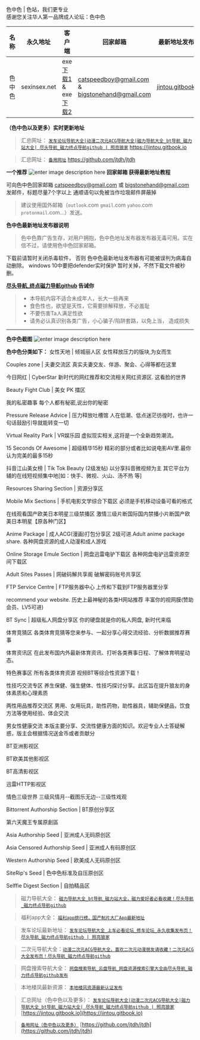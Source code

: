 
色中色 | 色站，我们更专业   
感谢您关注华人第一品牌成人论坛：色中色

 | 名称 | 永久地址 | 客户端 | 回家邮箱 | 最新地址发布页 |
|-----|-----|------|------|------|
|色中色| sexinsex.net  | exe [下载1](https://www.mediafire.com/file/03bf9sek6nk5tuv/%25E8%2589%25B2%25E4%25B8%25AD%25E8%2589%25B2%25E5%259C%25B0%25E5%259D%2580%25E5%258F%2591%25E5%25B8%2583%25E5%2599%25A8.rar/file) & exe [下载2](https://disk.yandex.ru/d/fm8_dQ_DApPXVQ) | catspeedboy@gmail.com & bigstonehand@gmail.com  | [jintou.gitbook.io](https://jintou.gitbook.io)

**（色中色以及更多）实时更新地址**
>汇总网址： [`发车论坛导航大全|动漫二次元ACG导航大全|磁力导航大全_bt导航_磁力站大全| 尽头导航_磁力终点导航github | 照亮狼家`](https://jintou.gitbook.io)  https://jintou.gitbook.io  

>汇总网址： [`备用网址`](https://github.com/jtdh/jtdh/)  https://github.com/jtdh/jtdh

**一个推荐**
![enter image description here](https://img68.pixhost.to/images/22/264638732_91-app.jpg)
**回家邮箱 获得最新地址教程**

可向色中色回家邮箱 catspeedboy@gmail.com 或 bigstonehand@gmail.com 发邮件，标题尽量7个字以上 通顺语句以免被当作垃圾邮件屏蔽掉

> 建议使用国外邮箱（`outlook`.com `gmail`.com `yahoo`.com `protonmail`.com...）发送。


**色中色最新地址发布器说明**

> 色中色靠广告生存，对用户拥抱，色中色地址发布器发布器无毒可用。实在信不过，请使用色中色回家邮箱。

下载前请暂时关闭杀毒软件， 否则 色中色最新地址发布器有可能被误判为病毒自动删除。
windows 10中要把defender实时保护 暂时关掉，不然下载文件被秒删。

**[尽头导航_终点磁力导航github](https://jintou.gitbook.io/) 告诫你**
>  - 本导航内容不适合未成年人，长大一些再来
>   - 食色性也，欲望是天性，它需要排解释放，不必羞耻 
>   - 不要伤害Ta人满足性欲 
>   - 请务必认真识别各类广告，小心骗子/陷阱套路，以免上当， 造成损失


***

**色中色截图**
![enter image description here](https://img68.pixhost.to/images/22/264629007_.jpg)

**色中色分类如下：**
女性天地 | 倾城丽人区 
女性释放压力的版块,为女而生

Couples zone | 夫妻交流区 
真实夫妻交友、伴游、聚会、心得等都在这里

今日网红 | CyberStar 
新时代的网红推荐和交流相关网红资源区. 这看脸的世界 

Beauty Fight Club | 美女 PK 擂区

我的私密趣事
每个人都有秘密,说出你的秘密

Pressure Release Advice | 压力释放吐槽馆 
人在低潮、低点迷茫彷徨时，也许一句话鼓励引导就能转变一切 

Virtual Reality Park | VR娱乐园 
虚拟现实相关,这将是一个全新趋势潮流。

15 Seconds Of Awesome | 超级精华15秒 
精彩的部分或者比如说电影AV里.最你认为完美的最多15秒

抖音江山美女榜 | Tik Tok Beauty (2级发帖) 
以分享抖音微视频为主 其它平台为辅的在线短视频集中地[如：快手、微视、火山、汤不热 等]

Resources Sharing Section | 资源分享区

Mobile Mix Sections | 手机电影文学综合下载区
必须是手机移动设备可看的格式


在线观看国产欧美日本明星三级禁播区
激情三级片断国际国内禁播小片断国产欧美日本明星【原各种门区】


Anime Package | 成人ACG(漫画)打包分享区 
2级可进.Adult anime package share. 各种网盘资源的成人动漫和成人游戏


Online Storage Emule Section | 网盘迅雷电驴下载区 
各种网盘电驴迅雷资源空间下载区


Adult Sites Passes | 网破码解共享阁 
破解密码账号共享区


FTP Service Centre | FTP服务器中心
上传和下载到FTP服务器里分享



recommend your website. 历史上最神秘的各类H网站推荐 丰富你的视网膜(赞助会员、LV5可进)


BT Sync | 超级私人网盘分享区 
你的硬盘就是你的私人网盘, 新时代来临

体育竞猜区 
各类体育竞猜等您来参与、一起分享心得交流经验、分析数据推荐赛事

体育资讯区 
在此发布国内外最新体育资讯、打听各类赛事日程、了解体育明星动态。

特色赛事区 
所有各类体育资源 视频BT等综合性资源下载！

性技巧交流专区
养生保健、强生健体、性技巧探讨分享。此区旨在提升狼友的身体素质和心理素质

两性用品推荐交流区
男用、女用玩具，助性药物，助性器具，辅助保健品，饮食方法等使用经验、体会交流

男女性健康交流
本版主要分享、交流性健康方面的知识。欢迎专业人士答疑解惑，版主会根据情况送金币或者贡献分

BT亚洲影视区 

BT欧美其他影视区

BT高清影视区

迅雷HTTP影视区 

情色三级世界 三级风情月--截图乐无边--三级性戏观


Bittorrent Authorship Section | BT原创分享区

第六天魔王专属原創區 

Asia Authorship Seed | 亚洲成人无码原创区

Asia Censored Authorship Seed | 亚洲成人有码原创区

Western Authorship Seed | 欧美成人无码原创区

SiteRip's Seed | 色中色标准及自压原创区

Selffie Digest Section | 自拍精品区

>磁力导航大全： [`磁力导航大全_bt导航_磁力站大全，磁力爱好者必看收藏！尽头导航_磁力终点导航github`](https://github.com/jtdh/cili/wiki)

> 福利app大全： [`福利app排行榜，国产制片大厂App最新地址`](https://github.com/jtdh/app/wiki)

>发车论坛最新地址： [`发车论坛导航大全_上车必看论坛_修车论坛_永久收集发布页！尽头导航_磁力终点导航github | 照亮狼家`](https://github.com/jtdh/luntan/wiki)

> 二次元导航大全：[`动漫二次元ACG导航大全，喜欢二次元动漫朋友请收藏！二次元ACG大全发布页！尽头导航_磁力终点导航github`](https://github.com/jtdh/dongman/wiki)

>网盘搜索导航大全： [`网盘搜索导航_云盘导航_网盘资源搜索引擎大全由尽头导航_磁力终点导航github发布`](https://github.com/jtdh/wangpan/wiki)

>本地楼凤最新资源： [`本地楼凤资源最新认证发布`](https://github.com/jtdh/loufeng/wiki)

>汇总网址（色中色以及更多）： [`发车论坛导航大全|动漫二次元ACG导航大全|磁力导航大全_bt导航_磁力站大全| 尽头导航_磁力终点导航github | 照亮狼家`](https://jintou.gitbook.io/)  [https://jintou.gitbook.io](https://jintou.gitbook.io)

>[`备用网址（色中色以及更多）`](https://github.com/jtdh/jtdh)  [https://github.com/jtdh/jtdh](https://github.com/jtdh/jtdh)
